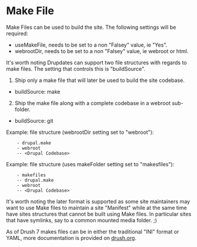 Make File
===========

Make Files can be used to build the site.  The following settings will be
required:

- useMakeFile, needs to be set to a non "Falsey" value, ie "Yes".
- webrootDir, needs to be set to a non "Falsey" value, ie webroot or html.

It's worth noting Drupdates can support two file structures with regards to
make files.  The setting that controls this is "buildSource".

1. Ship only a make file that will later be used to build the site codebase.

  - buildSource: make

2. Ship the make file along with a complete codebase in a webroot sub-folder.

  - buildSource: git

Example: file structure (webrootDir setting set to "webroot"):

```
    - drupal.make
    - webroot
    -- <Drupal Codebase>
```
  Example: file structure (uses makeFolder setting set to "makesfiles"):

```
    - makefiles
    -- drupal.make
    - webroot
    -- <Drupal Codebase>
```

It's worth noting the later format is supported as some site maintainers may want
to use Make files to maintain a site "Manifest" while at the same time have
sites structures that cannot be built using Make files.  In particular sites
that have symlinks, say to a common mounted media folder. ;)

As of Drush 7 makes files can be in either the traditional "INI" format or YAML,
more documentation is provided on [drush.org](http://www.drush.org/en/master/make/#the-make-file-format).
